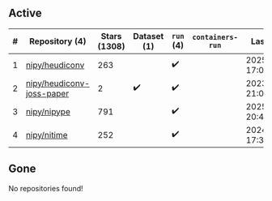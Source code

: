 ## Active
| # | Repository (4) | Stars (1308) | Dataset (1) | `run` (4) | `containers-run` | Last Modified |
| --- | --- | --- | --- | --- | --- | --- |
| 1 | [nipy/heudiconv](https://github.com/nipy/heudiconv) | 263 |  | :heavy_check_mark: |  | 2025-07-29 17:01:32+00:00 |
| 2 | [nipy/heudiconv-joss-paper](https://github.com/nipy/heudiconv-joss-paper) | 2 | :heavy_check_mark: | :heavy_check_mark: |  | 2023-07-17 21:09:07+00:00 |
| 3 | [nipy/nipype](https://github.com/nipy/nipype) | 791 |  | :heavy_check_mark: |  | 2025-06-13 20:45:32+00:00 |
| 4 | [nipy/nitime](https://github.com/nipy/nitime) | 252 |  | :heavy_check_mark: |  | 2024-11-06 17:39:49+00:00 |

## Gone
No repositories found!
